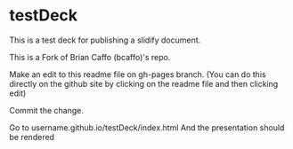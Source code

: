testDeck
========

This is a test deck for publishing a slidify document.

This is a Fork of Brian Caffo (bcaffo)'s repo.

Make an edit to this readme file on gh-pages branch. (You can do this directly on the github site by clicking on the readme file and then clicking edit)

Commit the change.

Go to username.github.io/testDeck/index.html
And the presentation should be rendered


